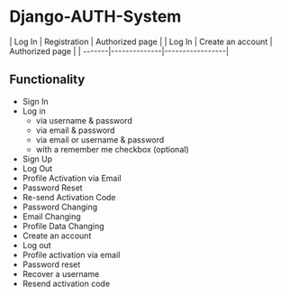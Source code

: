 # Django-AUTH-System

| Log In | Registration | Authorized page |
| Log In | Create an account | Authorized page |
| -------|--------------|-----------------|

## Functionality

- Sign In
- Log in
    - via username & password
    - via email & password
    - via email or username & password
    - with a remember me checkbox (optional)
- Sign Up
- Log Out
- Profile Activation via Email
- Password Reset
- Re-send Activation Code
- Password Changing
- Email Changing
- Profile Data Changing
- Create an account
- Log out
- Profile activation via email
- Password reset
- Recover a username
- Resend activation code
